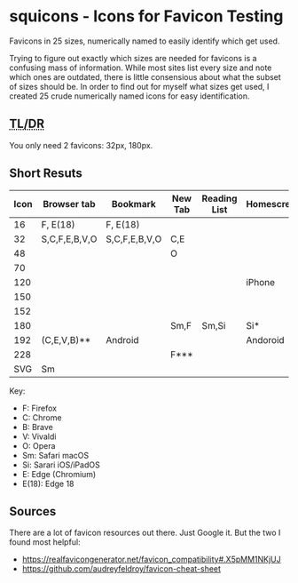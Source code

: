 # squicons - Icons for Favicon Testing

Favicons in 25 sizes, numerically named to easily identify which get used.

Trying to figure out exactly which sizes are needed for favicons is a confusing mass of information. While most sites list every size and note which ones are outdated, there is little consensious about what the subset of sizes should be. In order to find out for myself what sizes get used, I created 25 crude numerically named icons for easy identification.

## <abbr title="Too long, didn't read">TL/DR</abbr>

You only need 2 favicons: 32px, 180px.

## Short Resuts

| Icon | Browser tab | Bookmark | New Tab | Reading List | Homescreen | TaskBar | Startbar |
|------|-------------|----------|---------|--------------|------------| ------- | -------- |
|  16  | F, E(18)    | F, E(18) |         |              |            ||
|  32  | S,C,F,E,B,V,O|S,C,F,E,B,V,O| C,E | ||||
|  48  |             |          | O       | ||||
|  70  |||||||Small|
|  120 |||||iPhone|x||
|  150 |||||||Large|
|  152 ||||||iPad||
|  180 |||Sm,F|Sm,Si| Si*||
|  192 |(C,E,V,B)**| Android | || Andoroid ||
|  228 |||F***||||
|  SVG |Sm ||||||

Key:

- F: Firefox
- C: Chrome
- B: Brave
- V: Vivaldi
- O: Opera
- Sm: Safari macOS
- Si: Sarari iOS/iPadOS
- E: Edge (Chromium)
- E(18): Edge 18

## Sources

There are a lot of favicon resources out there. Just Google it. But the two I found most helpful:

- https://realfavicongenerator.net/favicon_compatibility#.X5pMM1NKjUJ
- https://github.com/audreyfeldroy/favicon-cheat-sheet
